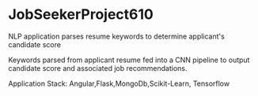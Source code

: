 # JobSeekerProject610
NLP application parses resume keywords to determine applicant's candidate score


Keywords parsed from applicant resume fed into a CNN pipeline to output candidate score and associated job recommendations.

Application Stack: Angular,Flask,MongoDb,Scikit-Learn, Tensorflow
